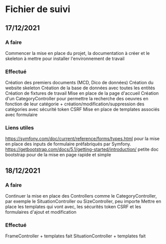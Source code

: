 # Fichier de suivi

## 17/12/2021

### A faire

Commencer la mise en place du projet, la documentation à créer et le skeleton à mettre pour installer l'environnement de travail

### Effectué

Création des premiers documents (MCD, Dico de données)
Création du website skeleton
Création de la base de données avec toutes les entités
Création de fixtures de travail
Mise en place de la page d'accueil
Création d'un CategoryController pour permettre la recherche des oeuvres en fonction de leur catégorie + création/modification/suppression des catégories avec sécurité token CSRF
Mise en place de templates associés avec formulaire

### Liens utiles

<https://symfony.com/doc/current/reference/forms/types.html> pour la mise en place des inputs de formulaire préfabriqués par Symfony.
<https://getbootstrap.com/docs/5.1/getting-started/introduction/> petite doc bootstrap pour de la mise en page rapide et simple

## 18/12/2021

### A faire

Continuer la mise en place des Controllers comme le CategoryController, par exemple le SituationController ou SizeController, peu importe
Mettre en place les templates qui vont avec, les sécurités token CSRF et les formulaires d'ajout et modification

### Effectué

FrameController + templates fait
SituationController + templates fait
